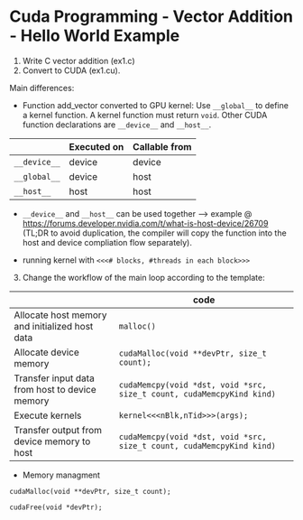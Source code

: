 # Cuda Programming - Vector Addition - Hello World Example
1. Write C vector addition (ex1.c)
2. Convert to CUDA (ex1.cu).

Main differences:
* Function add_vector converted to GPU kernel:
Use ``` __global__ ``` to define a kernel function. A kernel function must return ```void```.
Other CUDA function declarations are ```__device__``` and ```__host__```.

|            | Executed on | Callable from |
|------------|-------------|---------------|
| ```__device__``` | device      | device        |
| ```__global__``` | device      | host          |
| ```__host__```   | host        | host          |

* ```__device__``` and ```__host__``` can be used together --> example @ https://forums.developer.nvidia.com/t/what-is-host-device/26709 (TL;DR to avoid duplication, the compiler will copy the function into the host and device compliation flow separately).

* running kernel with ```<<<# blocks, #threads in each block>>>```

3. Change the workflow of the main loop according to the template:

|                                                | code                                                                      |
|------------------------------------------------|------------------------------------------------|
| Allocate host memory and initialized host data | ```malloc()```                                                            |
| Allocate device memory                         | ```cudaMalloc(void **devPtr, size_t count);```                            |
| Transfer input data from host to device memory | ```cudaMemcpy(void *dst, void *src, size_t count, cudaMemcpyKind kind)``` |
| Execute kernels                                | ```kernel<<<nBlk,nTid>>>(args);```                                        |
| Transfer output from device memory to host     | ```cudaMemcpy(void *dst, void *src, size_t count, cudaMemcpyKind kind)``` |

* Memory managment

```cudaMalloc(void **devPtr, size_t count);```

```cudaFree(void *devPtr);```

